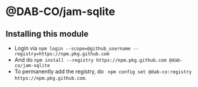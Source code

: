 # @DAB-CO/jam-sqlite

## Installing this module
- Login via ```npm login --scope=@github_username --registry=https://npm.pkg.github.com```
- And do ```npm install --registry https://npm.pkg.github.com @dab-co/jam-sqlite```
- To permanently add the registry, do ``` npm config set @dab-co:registry https://npm.pkg.github.com```.
